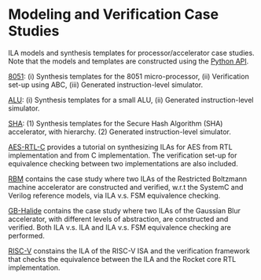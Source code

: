 # Modeling and Verification Case Studies
ILA models and synthesis templates for processor/accelerator case studies.
Note that the models and templates are constructed using the [Python API](https://github.com/PrincetonILA/ILA-Synthesis).

[8051](https://github.com/PrincetonILA/Modeling-and-Verification/8051): 
(i) Synthesis templates for the 8051 micro-processor, 
(ii) Verification set-up using ABC,
(iii) Generated instruction-level simulator.


[ALU](https://github.com/PrincetonILA/Modeling-and-Verification/ALU): 
(i) Synthesis templates for a small ALU,
(ii) Generated instruction-level simulator.

[SHA](https://github.com/PrincetonILA/Modeling-and-Verification/SHA): 
(1) Synthesis templates for the Secure Hash Algorithm (SHA) accelerator, with hierarchy.
(2) Generated instruction-level simulator.

[AES-RTL-C](https://github.com/PrincetonILA/Modeling-and-Verification/AES-RTL-C)
provides a tutorial on synthesizing ILAs for AES from RTL implementation and from C implementation. 
The verification set-up for equivalence checking between two implementations are also included.

[RBM](https://github.com/PrincetonILA/Modeling-and-Verification/RBM)
contains the case study where two ILAs of the Restricted Boltzmann machine accelerator are constructed and verified, w.r.t the SystemC and Verilog reference models, via ILA v.s. FSM equivalence checking.

[GB-Halide](https://github.com/PrincetonILA/Modeling-and-Verification/GB-Halide)
contains the case study where two ILAs of the Gaussian Blur accelerator, with different levels of abstraction, are constructed and verified. Both ILA v.s. ILA and ILA v.s. FSM equivalence checking are performed.

[RISC-V](https://github.com/PrincetonILA/Modeling-and-Verification/RISC-V)
constains the ILA of the RISC-V ISA and the verification framework that checks the equivalence between the ILA and the Rocket core RTL implementation.



